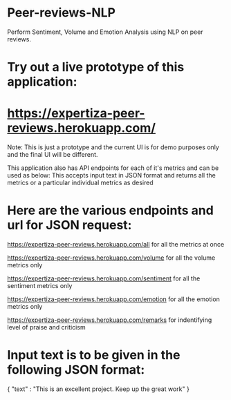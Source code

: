 # Peer-reviews-NLP
Perform Sentiment,  Volume and Emotion Analysis using NLP on peer reviews.

# Try out a live prototype of this application:
# https://expertiza-peer-reviews.herokuapp.com/
 Note: This is just a prototype and the current UI is for demo purposes only and the final UI will be different.

This application also has API endpoints for each of it's metrics and can be used as below:
This accepts input text in JSON format and returns all the metrics or a particular individual metrics as desired

# Here are the various endpoints and url for JSON request:
https://expertiza-peer-reviews.herokuapp.com/all for all the metrics at once

https://expertiza-peer-reviews.herokuapp.com/volume for all the volume metrics only

https://expertiza-peer-reviews.herokuapp.com/sentiment for all the sentiment metrics only

https://expertiza-peer-reviews.herokuapp.com/emotion for all the emotion metrics only

https://expertiza-peer-reviews.herokuapp.com/remarks for indentifying level of praise and criticism

# Input text is to be given in the following JSON format:
{
	"text" : "This is an excellent project. Keep up the great work"
            }

